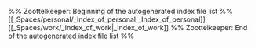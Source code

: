 %% Zoottelkeeper: Beginning of the autogenerated index file list  %%
 [[_Spaces/personal/_Index_of_personal|_Index_of_personal]]
 [[_Spaces/work/_Index_of_work|_Index_of_work]]
%% Zoottelkeeper: End of the autogenerated index file list  %%
